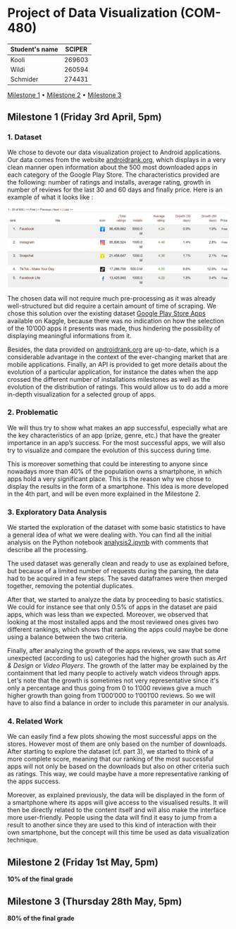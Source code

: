 # Project of Data Visualization (COM-480)

| Student's name | SCIPER |
| -------------- | ------ |
|     Kooli      | 269603 |
|     Wildi      | 260594 |
|     Schmider   | 274431 |

[Milestone 1](#milestone-1-friday-3rd-april-5pm) • [Milestone 2](#milestone-2-friday-1st-may-5pm) • [Milestone 3](#milestone-3-thursday-28th-may-5pm)

## Milestone 1 (Friday 3rd April, 5pm)

### 1. Dataset
We chose to devote our data visualization project to Android applications. Our data comes from the website [androidrank.org](https://www.androidrank.org), which displays in a very clean manner open information about the 500 most downloaded apps in each category of the Google Play Store. The characteristics provided are the following: number of ratings and installs, average rating, growth in number of reviews for the last 30 and 60 days and finally price. Here is an example of what it looks like :


![Overview of the data available at androidrank.org](res/overview.PNG)


The chosen data will not require much pre-processing as it was already well-structured but did require a certain amount of time of scraping. We chose this solution over the existing dataset [Google Play Store Apps](https://www.kaggle.com/lava18/google-play-store-apps) available on Kaggle, because there was no indication on how the selection of the 10’000 apps it presents was made, thus hindering the possibility of displaying meaningful informations from it.

Besides, the data provided on [androidrank.org](https://www.androidrank.org) are up-to-date, which is a considerable advantage in the context of the ever-changing market that are mobile applications. Finally, an API is provided to get more details about the evolution of a particular application, for instance the dates when the app crossed the different number of installations milestones as well as the evolution of the distribution of ratings. This would allow us to do add a more in-depth visualization for a selected group of apps.


### 2. Problematic
We will thus try to show what makes an app successful, especially what are the key characteristics of an app (prize, genre, etc.) that have the greater importance in an app’s success. For the most successful apps, we will also try to visualize and compare the evolution of this success during time.

This is moreover something that could be interesting to anyone since nowadays more than 40% of the population owns a smartphone, in which apps hold a very significant place. This is the reason why we chose to display the results in the form of a smartphone. This idea is more developed in the 4th part, and will be even more explained in the Milestone 2.

### 3. Exploratory Data Analysis
We started the exploration of the dataset with some basic statistics to have a general idea of what we were dealing with. You can find all the initial analysis on the Python notebook [analysis2.ipynb](analysis2.ipynb) with comments that describe all the processing.

The used dataset was generally clean and ready to use as explained before, but because of a limited number of requests during the parsing, the data had to be acquired in a few steps. The saved dataframes were then merged together, removing the potential duplicates. 

After that, we started to analyze the data by proceeding to basic statistics. We could for instance see that only 0.5% of apps in the dataset are paid apps, which was less than we expected. Moreover, we observed that looking at the most installed apps and the most reviewed ones gives two different rankings, which shows that ranking the apps could maybe be done using a balance between the two criteria.

Finally, after analyzing the growth of the apps reviews, we saw that some unexpected (according to us) categories had the higher growth such as *Art & Design* or *Video Players*. The growth of the latter may be explained by the containment that led many people to actively watch videos through apps. Let's note that the growth is sometimes not very representative since it's only a percentage and thus going from 0 to 1’000 reviews give a much higher growth than going from 1’000’000 to 1’001’00 reviews. So we will have to also find a balance in order to include this parameter in our analysis.

### 4. Related Work
We can easily find a few plots showing the most successful apps on the stores. However most of them are only based on the number of downloads. After starting to explore the dataset (cf. part 3), we started to think of a more complete score, meaning that our ranking of the most successful apps will not only be based on the downloads but also on other criteria such as ratings. This way, we could maybe have a more representative ranking of the apps success.

Moreover, as explained previously, the data will be displayed in the form of a smartphone where its apps will give access to the visualised results. It will then be directly related to the content itself and will also make the interface more user-friendly. People using the data will find it easy to jump from a result to another since they are used to this kind of interaction with their own smartphone, but the concept will this time be used as data visualization technique.




## Milestone 2 (Friday 1st May, 5pm)

**10% of the final grade**




## Milestone 3 (Thursday 28th May, 5pm)

**80% of the final grade**

